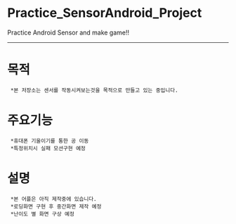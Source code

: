 # Practice_SensorAndroid_Project
Practice Android Sensor and make game!!
***
# 목적
```
 *본 저장소는 센서를 작동시켜보는것을 목적으로 만들고 있는 중입니다.
```
# 주요기능
```
 *휴대폰 기울이기를 통한 공 이동
 *특정위치시 실패 모션구현 예정
```
# 설명
```
 *본 어플은 아직 제작중에 있습니다.
 *로딩화면 구현 후 중간화면 제작 예정
 *난이도 별 화면 구상 예정
```
